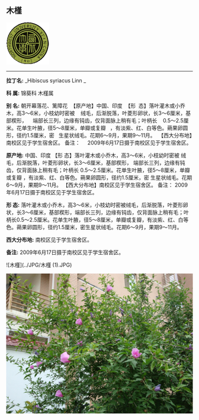 ## 木槿

![西北大学校园网络植物志](../JPG/nwu.gif)

---

**拉丁名:**  _Hibiscus syriacus Linn _

**科 属:** 锦葵科 木槿属

**别 名:** 朝开幕落花、篱障花
 【原产地】中国、印度
 【形  态】落叶灌木或小乔木，高3～6米，小枝幼时密被
   绒毛，后渐脱落，叶菱形卵状，长3～6厘米，基部楔形，
   端部长三列，边缘有钝齿，仅背面脉上稍有毛；叶柄长
   0.5～2.5厘米。花单生叶腋，径5～8厘米，单瓣或复瓣
  ，有淡紫、红、白等色。蒴果卵圆形，径约1.5厘米，密
  生星状绒毛。花期6～9月，果期9～11月。
 【西大分布地】南校区见于学生宿舍区。
备注：
    2009年6月17日摄于南校区见于学生宿舍区。

**原产地:** 中国、印度
【形 态】落叶灌木或小乔木，高3～6米，小枝幼时密被
 绒毛，后渐脱落，叶菱形卵状，长3～6厘米，基部楔形，
 端部长三列，边缘有钝齿，仅背面脉上稍有毛；叶柄长
 0.5～2.5厘米。花单生叶腋，径5～8厘米，单瓣或复瓣
 ，有淡紫、红、白等色。蒴果卵圆形，径约1.5厘米，密
 生星状绒毛。花期6～9月，果期9～11月。
【西大分布地】南校区见于学生宿舍区。
备注：
 2009年6月17日摄于南校区见于学生宿舍区。

**形  态:** 落叶灌木或小乔木，高3～6米，小枝幼时密被绒毛，后渐脱落，叶菱形卵状，长3～6厘米，基部楔形，端部长三列，边缘有钝齿，仅背面脉上稍有毛；叶柄长0.5～2.5厘米。花单生叶腋，径5～8厘米，单瓣或复瓣，有淡紫、红、白等色。蒴果卵圆形，径约1.5厘米，密生星状绒毛。花期6～9月，果期9～11月。

**西大分布地:** 南校区见于学生宿舍区。

**备注:** 2009年6月17日摄于南校区见于学生宿舍区。

![木槿](../JPG/木槿 (1).JPG) 

![木槿](../JPG/木槿.JPG) 

